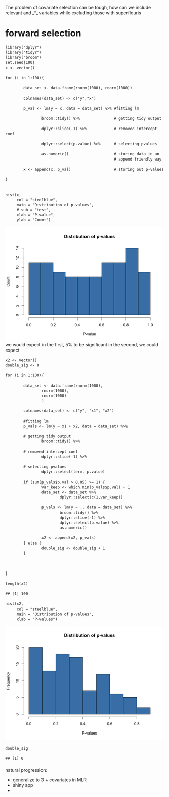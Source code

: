 The problem of covariate selection can be tough, how can we include
relevant and \_\*\_ variables while excluding those with superflouris

forward selection
=================

    library("dplyr")
    library("tidyr")
    library("broom")
    set.seed(100)
    x <- vector()

    for (i in 1:100){

            data_set <- data.frame(rnorm(1000), rnorm(1000))

            colnames(data_set) <- c("y","x")

            p_val <- lm(y ~ x, data = data_set) %>% #fitting lm

                    broom::tidy() %>%               # getting tidy output

                    dplyr::slice(-1) %>%            # removed intercept coef

                    dplyr::select(p.value) %>%      # selecting pvalues

                    as.numeric()                    # storing data in an
                                                    # append friendly way

            x <- append(x, p_val)                   # storing out p-values

    }


    hist(x,
         col = "steelblue",
         main = "Distribution of p-values",
         # sub = "test",
         xlab = "P-value",
         ylab = "Count")

![](backwards_selection_files/figure-markdown_strict/y_x-1.png) we would
expect in the first, 5% to be significant in the second, we could expect

    x2 <- vector()
    double_sig <- 0

    for (i in 1:100){

            data_set <- data.frame(rnorm(1000),
                    rnorm(1000),
                    rnorm(1000)
                    )

            colnames(data_set) <- c("y", "x1", "x2")

            #fitting lm
            p_vals <- lm(y ~ x1 + x2, data = data_set) %>%

            # getting tidy output
                    broom::tidy() %>%  

            # removed intercept coef        
                    dplyr::slice(-1) %>%            

            # selecting pvalues
                    dplyr::select(term, p.value)

            if (sum(p_vals$p.val > 0.05) >= 1) {
                    var_keep <- which.min(p_vals$p.val) + 1
                    data_set <- data_set %>%
                            dplyr::select(c(1,var_keep))

                    p_vals <- lm(y ~ ., data = data_set) %>%
                            broom::tidy() %>%
                            dplyr::slice(-1) %>%
                            dplyr::select(p.value) %>%
                            as.numeric()

                    x2 <- append(x2, p_vals)
            } else {
                    double_sig <- double_sig + 1
            }



    }

    length(x2)

    ## [1] 100

    hist(x2,
         col = "steelblue",
         main = "Distribution of p-values",
         xlab = "P-values")

![](backwards_selection_files/figure-markdown_strict/looking_at_x2-1.png)

    double_sig

    ## [1] 0

#### 

natural progression:

-   generalize to 3 + covariates in MLR
-   shiny app
-
